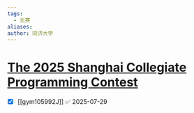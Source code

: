 ```yaml
---
tags:
  - 比赛
aliases: 
author: 同济大学
---
```

# [The 2025 Shanghai Collegiate Programming Contest](https://codeforces.com/gym/105992)

- [x] [[gym105992J]] ✅ 2025-07-29
